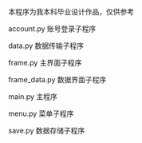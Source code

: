 本程序为我本科毕业设计作品，仅供参考

account.py	账号登录子程序

data.py		数据传输子程序

frame.py	主界面子程序

frame_data.py	数据界面子程序

main.py		主程序

menu.py		菜单子程序

save.py		数据存储子程序
